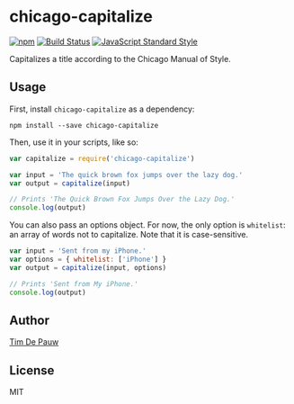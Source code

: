 # chicago-capitalize

[![npm](https://img.shields.io/npm/v/chicago-capitalize.svg)](https://www.npmjs.com/package/chicago-capitalize) [![Build Status](https://img.shields.io/travis/timdp/chicago-capitalize.svg)](https://travis-ci.org/timdp/chicago-capitalize) [![JavaScript Standard Style](https://img.shields.io/badge/code%20style-standard-brightgreen.svg)](https://github.com/feross/standard)

Capitalizes a title according to the Chicago Manual of Style.

## Usage

First, install `chicago-capitalize` as a dependency:

```shell
npm install --save chicago-capitalize
```

Then, use it in your scripts, like so:

```js
var capitalize = require('chicago-capitalize')

var input = 'The quick brown fox jumps over the lazy dog.'
var output = capitalize(input)

// Prints 'The Quick Brown Fox Jumps Over the Lazy Dog.'
console.log(output)
```

You can also pass an options object. For now, the only option is `whitelist`:
an array of words not to capitalize. Note that it is case-sensitive.

```js
var input = 'Sent from my iPhone.'
var options = { whitelist: ['iPhone'] }
var output = capitalize(input, options)

// Prints 'Sent from My iPhone.'
console.log(output)
```

## Author

[Tim De Pauw](https://tmdpw.eu/)

## License

MIT
